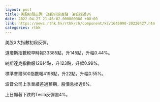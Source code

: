 ```yaml
---
layout: post
title: 美股初段反彈　道指升逾百點　波音挫近8%
date: 2022-04-27 21:46:02.000000000 +08:00
link: https://news.rthk.hk/rthk/ch/component/k2/1645990-20220427.htm
categories: rthk
---
```


美股3大指數初段反彈。

道瓊斯指數較早時報33385點，升145點，升幅0.44%。

納斯達克指數報12614點，升123點，升幅0.99%。

標準普爾500指數報4198點，升22點，升幅0.55%。

波音公司上季業績差過預期，股價急挫近8%。

上日顯著下跌的Tesla反彈逾4%。
